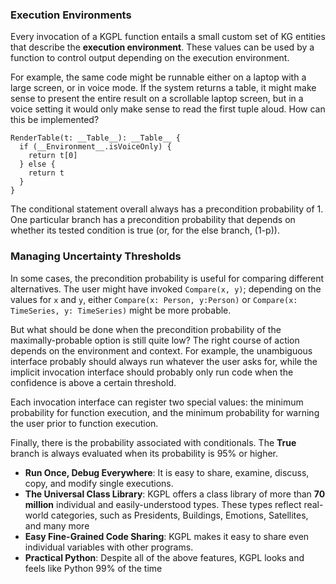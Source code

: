 






### Execution Environments

Every invocation of a KGPL function entails a small
custom set of KG entities that describe the **execution
environment**.  These values can be used by a function to
control output depending on the execution environment.

For example, the same code might be runnable either on a laptop with a
large screen, or in voice mode.  If the system returns a table, it
might make sense to present the entire result on a scrollable laptop
screen, but in a voice setting it would only make sense to read the
first tuple aloud.  How can this be implemented?

    RenderTable(t: __Table__): __Table__ {
      if (__Environment__.isVoiceOnly) {
        return t[0]
      } else {
        return t
      }
    }

The conditional statement overall always has a precondition
probability of 1.  One particular branch has a precondition
probability that depends on whether its tested condition is true (or,
for the else branch, (1-p)).

### Managing Uncertainty Thresholds

In some cases, the precondition probability is useful for comparing
different alternatives.  The user might have invoked `Compare(x, y)`;
depending on the values for `x` and `y`, either `Compare(x: Person,
y:Person)` or `Compare(x: TimeSeries, y: TimeSeries)` might be more
probable.

But what should be done when the precondition probability of the
maximally-probable option is still quite low?  The right course of
action depends on the environment and context. For example, the
unambiguous interface probably should always run whatever the user
asks for, while the implicit invocation interface should probably only
run code when the confidence is above a certain threshold.

Each invocation interface can register two special values: the minimum
probability for function execution, and the minimum probability for
warning the user prior to function execution.

Finally, there is the probability associated with conditionals.  The
__True__ branch is always evaluated when its probability is 95% or
higher.





- __Run Once, Debug Everywhere__: It is easy to share, examine,
  discuss, copy, and modify single executions.
- __The Universal Class Library__: KGPL offers a class library of more
  than __70 million__ individual and easily-understood types. These
  types reflect real-world categories, such as Presidents, Buildings,
  Emotions, Satellites, and many more
- __Easy Fine-Grained Code Sharing__: KGPL makes it easy to share
  even individual variables with other programs.
- __Practical Python__: Despite all of the above features, KGPL looks and
  feels like Python 99% of the time

